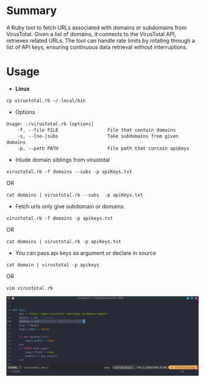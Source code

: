 # Summary

A Ruby tool to fetch URLs associated with domains or subdomains from VirusTotal. Given a list of domains, it connects to the VirusTotal API, retrieves related URLs. The tool can handle rate limits by rotating through a list of API keys, ensuring continuous data retrieval without interruptions.

# Usage

-   **Linux**

```
cp virustotal.rb ~/.local/bin

```

-   Options

```
Usage: ./virustotal.rb [options]
    -f, --file FILE                  File that contain domains
    -s, --[no-]subs                  Take subdomains from given domains
    -p, --path PATH                  File path that contain apiKeys

```

-   Inlude domain siblings from virustotal

```
virustotal.rb -f domains --subs -p apiKeys.txt

```

OR

```
cat domains | virustotal.rb --subs  -p apiKeys.txt

```

-   Fetch urls only give subdomain or domains.

```
virustotal.rb -f domains -p apikeys.txt

```

OR

```
cat domains | virustotal.rb -p apiKeys.txt

```

-   You can pass api keys as argument or declare in source

```
cat domain | virustotal -p apikeys

```

OR

```
vim virustotal.rb
```

![plot](./images/keys.png)
